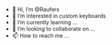 - 👋 Hi, I’m @Raufers
- 👀 I’m interested in custom keyboards
- 🌱 I’m currently learning ...
- 💞️ I’m looking to collaborate on ...
- 📫 How to reach me ...

<!---
Raufers/Raufers is a ✨ special ✨ repository because its `README.md` (this file) appears on your GitHub profile.
You can click the Preview link to take a look at your changes.
--->
